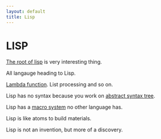 ```yaml
---
layout: default
title: Lisp
---
```


# LISP

[The root of lisp](http://www.paulgraham.com/rootsoflisp.html) is very interesting thing.

All langauge heading to Lisp.

[Lambda function](https://en.wikipedia.org/wiki/Lambda_calculus). List processing and so on.

Lisp has no syntax because you work on [abstract syntax tree](https://en.wikipedia.org/wiki/Abstract_syntax_tree).

Lisp has a [macro system](https://en.wikipedia.org/wiki/Macro_(computer_science)) no other language has.

Lisp is like atoms to build materials.

Lisp is not an invention, but more of a discovery.
